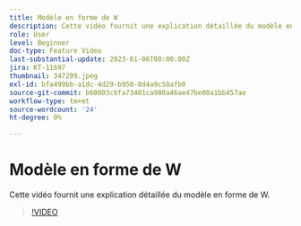 ```yaml
---
title: Modèle en forme de W
description: Cette vidéo fournit une explication détaillée du modèle en forme de W.
role: User
level: Beginner
doc-type: Feature Video
last-substantial-update: 2023-01-06T00:00:00Z
jira: KT-11697
thumbnail: 347209.jpeg
exl-id: bfa499bb-a1dc-4d29-b950-8d4a9c58afb0
source-git-commit: b60003c6fa73401ca980a46ae47be00a1bb457ae
workflow-type: tm+mt
source-wordcount: '24'
ht-degree: 0%

---
```


# Modèle en forme de W

Cette vidéo fournit une explication détaillée du modèle en forme de W.

>[!VIDEO](https://video.tv.adobe.com/v/347209/?quality=12&learn=on)
